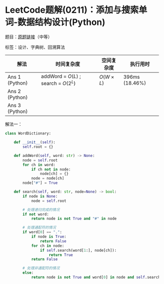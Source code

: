 # LeetCode题解(0211)：添加与搜索单词-数据结构设计(Python)

题目：[原题链接](https://leetcode-cn.com/problems/design-add-and-search-words-data-structure/)（中等）

标签：设计、字典树、回溯算法

| 解法           | 时间复杂度                           | 空间复杂度 | 执行用时       |
| -------------- | ------------------------------------ | ---------- | -------------- |
| Ans 1 (Python) | addWord = $O(L)$ ; search = $O(2^L)$ | $O(W×L)$   | 396ms (18.46%) |
| Ans 2 (Python) |                                      |            |                |
| Ans 3 (Python) |                                      |            |                |

解法一：

```python
class WordDictionary:

    def __init__(self):
        self.root = {}

    def addWord(self, word: str) -> None:
        node = self.root
        for ch in word:
            if ch not in node:
                node[ch] = {}
            node = node[ch]
        node["#"] = True

    def search(self, word: str, node=None) -> bool:
        if node is None:
            node = self.root

        # 处理递归完成的情况
        if not word:
            return node is not True and "#" in node

        # 处理通配符的情况
        if word[0] == ".":
            if node is True:
                return False
            for ch in node:
                if self.search(word[1:], node[ch]):
                    return True
            return False

        # 处理非通配符的情况
        else:
            return node is not True and word[0] in node and self.search(word[1:], node[word[0]])
```

